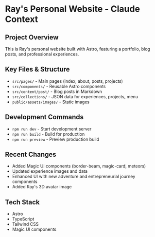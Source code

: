 # Ray's Personal Website - Claude Context

## Project Overview
This is Ray's personal website built with Astro, featuring a portfolio, blog posts, and professional experiences.

## Key Files & Structure
- `src/pages/` - Main pages (index, about, posts, projects)
- `src/components/` - Reusable Astro components
- `src/content/post/` - Blog posts in Markdown
- `src/collections/` - JSON data for experiences, projects, menu
- `public/assets/images/` - Static images

## Development Commands
- `npm run dev` - Start development server
- `npm run build` - Build for production
- `npm run preview` - Preview production build

## Recent Changes
- Added Magic UI components (border-beam, magic-card, meteors)
- Updated experience images and data
- Enhanced UI with new adventure and entrepreneurial journey components
- Added Ray's 3D avatar image

## Tech Stack
- Astro
- TypeScript
- Tailwind CSS
- Magic UI components